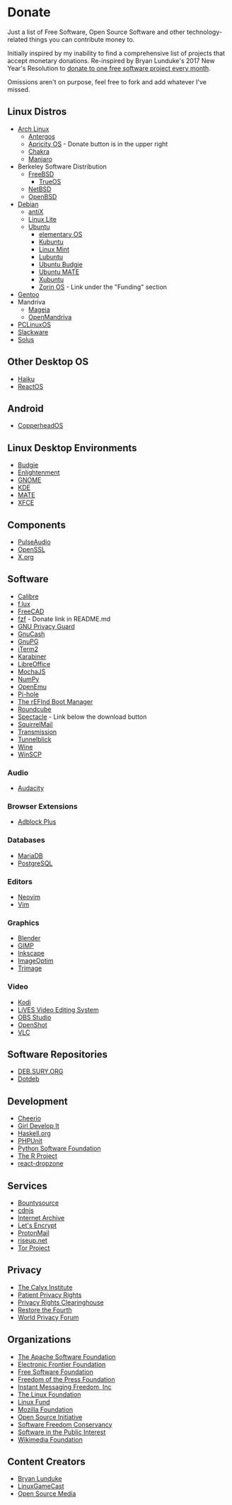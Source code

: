 # Donate

Just a list of Free Software, Open Source Software and other technology-related
things you can contribute money to.

Initially inspired by my inability to find a comprehensive list of projects that
accept monetary donations. Re-inspired by Bryan Lunduke's 2017 New Year's
Resolution to [donate to one free software project every month][resolution].

Omissions aren't on purpose, feel free to fork and add whatever I've missed.

[resolution]: http://www.networkworld.com/article/3160174/linux/new-years-resolution-donate-to-1-free-software-project-every-month.html

## Linux Distros

* [Arch Linux](https://www.archlinux.org/donate/)
  * [Antergos](https://antergos.com/donate/)
  * [Apricity OS](https://apricityos.com/) - Donate button is in the upper right
  * [Chakra](https://chakralinux.org/?donate)
  * [Manjaro](https://manjaro.github.io/donate/)
* Berkeley Software Distribution
  * [FreeBSD](https://www.freebsdfoundation.org/donate/)
    * [TrueOS](https://www.trueos.org/sponsor/)
  * [NetBSD](https://www.netbsd.org/donations/#how-to-donate)
  * [OpenBSD](https://www.openbsd.org/donations.html)
* [Debian](https://www.debian.org/donations)
  * [antiX](https://mxlinux.org/donate#Funds)
  * [Linux Lite](https://www.linuxliteos.com/donate.html)
  * [Ubuntu](https://www.ubuntu.com/download/desktop/contribute)
    * [elementary OS](https://elementary.io/get-involved)
    * [Kubuntu](https://www.kubuntu.org/contribute-to-kubuntu/)
    * [Linux Mint](https://linuxmint.com/donors.php)
    * [Lubuntu](http://lubuntu.me/donate/)
    * [Ubuntu Budgie](https://budgie-remix.org/support-us/)
    * [Ubuntu MATE](https://ubuntu-mate.org/donate/)
    * [Xubuntu](https://xubuntu.org/donations/)
    * [Zorin OS](https://zorinos.com/about/) - Link under the "Funding" section
* [Gentoo](https://www.gentoo.org/donate/)
* Mandriva
  * [Mageia](http://www.mageia.org/en/donate/)
  * [OpenMandriva](https://www.openmandriva.org/donate)
* [PCLinuxOS](http://www.pclinuxos.com/donations/)
* [Slackware](https://store.slackware.com/cgi-bin/store/slackdonation)
* [Solus](https://solus-project.com/support/)

## Other Desktop OS

* [Haiku](https://www.haiku-inc.org/donate/)
* [ReactOS](https://www.reactos.org/donating)

## Android

* [CopperheadOS](https://copperhead.co/android/donate)

## Linux Desktop Environments

* [Budgie](https://solus-project.com/support/)
* [Enlightenment](https://www.enlightenment.org/contribute)
* [GNOME](https://www.gnome.org/friends/)
* [KDE](https://www.kde.org/community/donations/index.php#money)
* [MATE](https://mate-desktop.org/donate/)
* [XFCE](https://www.bountysource.com/teams/xfce)

## Components

* [PulseAudio](https://www.patreon.com/tanuk)
* [OpenSSL](https://www.openssl.org/support/donations.html)
* [X.org](https://www.x.org/wiki/SponsorshipPage/)

## Software

* [Calibre](https://calibre-ebook.com/donate)
* [f.lux](https://justgetflux.com/promo/paypal.html)
* [FreeCAD](https://freecadweb.org/wiki/Donate)
* [fzf](https://github.com/junegunn/fzf) - Donate link in README.md
* [GNU Privacy Guard](https://gpgtools.org/donate.html)
* [GnuCash](https://www.gnucash.org/donate.phtml)
* [GnuPG](https://gnupg.org/donate/index.html)
* [iTerm2](https://iterm2.com/donate.html)
* [Karabiner](https://pqrs.org/osx/karabiner/pricing.html.en)
* [LibreOffice](https://www.libreoffice.org/donate/)
* [MochaJS](https://opencollective.com/mochajs#support)
* [NumPy](https://www.flipcause.com/secure/cause_pdetails/MzUwMQ==)
* [OpenEmu](http://openemu.org/donate/)
* [Pi-hole](https://pi-hole.net/donate/?v=7516fd43adaa)
* [The rEFInd Boot Manager](http://www.rodsbooks.com/refind/todo.html)
* [Roundcube](https://roundcube.net/contribute/)
* [Spectacle](https://www.spectacleapp.com/) - Link below the download button
* [SquirrelMail](https://squirrelmail.org/donations.php)
* [Transmission](https://transmissionbt.com/donate/)
* [Tunnelblick](https://www.tunnelblick.net/donate.html)
* [Wine](https://www.winehq.org/donate)
* [WinSCP](https://winscp.net/eng/donate.php)

### Audio

* [Audacity](http://www.audacityteam.org/donate/)

### Browser Extensions

* [Adblock Plus](https://adblockplus.org/en/contribute#donate)

### Databases

* [MariaDB](https://mariadb.org/donate/)
* [PostgreSQL](https://www.postgresql.org/about/donate_pg_org/)

### Editors

* [Neovim](https://salt.bountysource.com/teams/neovim)
* [Vim](http://www.vim.org/sponsor/)

### Graphics

* [Blender](https://www.blender.org/foundation/donation-payment/)
* [GIMP](https://www.gimp.org/donating/#donate-to-the-project)
* [Inkscape](https://inkscape.org/en/support-us/donate/)
* [ImageOptim](https://imageoptim.com/donate.html)
* [Trimage](https://pledgie.com/campaigns/9607/pledge/confirm)

### Video

* [Kodi](https://kodi.tv/contribute/donate/)
* [LiVES Video Editing System](http://lives-video.com/index.php?do=donate)
* [OBS Studio](https://obsproject.com/donate)
* [OpenShot](https://www.patreon.com/openshot)
* [VLC](https://www.videolan.org/contribute.html#money)

## Software Repositories

* [DEB.SURY.ORG](https://deb.sury.org/#donate)
* [Dotdeb](https://www.dotdeb.org/donate/)

## Development

* [Cheerio](https://opencollective.com/cheerio)
* [Girl Develop It](https://www.girldevelopit.com/donate)
* [Haskell.org](https://wiki.haskell.org/Donate_to_Haskell.org)
* [PHPUnit](https://phpunit.de/donate.html)
* [Python Software Foundation](https://www.python.org/psf/donations/)
* [The R Project](https://www.r-project.org/foundation/donations.html)
* [react-dropzone](https://opencollective.com/react-dropzone#support)

## Services

* [Bountysource](https://salt.bountysource.com/teams/bountysource)
* [cdnjs](https://www.bountysource.com/teams/cdnjs)
* [Internet Archive](https://archive.org/donate/)
* [Let's Encrypt](https://letsencrypt.org/donate/)
* [ProtonMail](https://protonmail.com/donate)
* [riseup.net](https://riseup.net/en/donate)
* [Tor Project](https://donate.torproject.org/)

## Privacy

* [The Calyx Institute](https://www.calyxinstitute.org/civicrm/contribute/transact?reset=1&id=19)
* [Patient Privacy Rights](https://patientprivacyrights.org/?page_id=8067)
* [Privacy Rights Clearinghouse](https://privacyrights.networkforgood.com/)
* [Restore the Fourth](https://restorethe4th.com/donate-now/)
* [World Privacy Forum](https://www.worldprivacyforum.org/donate/)

## Organizations

* [The Apache Software Foundation](https://www.apache.org/foundation/contributing.html)
* [Electronic Frontier Foundation](https://supporters.eff.org/donate/button)
* [Free Software Foundation](https://www.fsf.org/associate/)
* [Freedom of the Press Foundation](https://freedom.press/)
* [Instant Messaging Freedom, Inc](https://imfreedom.org/donate.php)
* [The Linux Foundation](https://www.linuxfoundation.org/about/linux-donate)
* [Linux Fund](http://www.linuxfund.org/donate/)
* [Mozilla Foundation](https://donate.mozilla.org/en-US/)
* [Open Source Initiative](https://opensource.org/civicrm/contribute/transact?reset=1&id=2)
* [Software Freedom Conservancy](https://sfconservancy.org/supporter/)
* [Software in the Public Interest](http://spi-inc.org/donations/)
* [Wikimedia Foundation](https://donate.wikimedia.org/)

## Content Creators

* [Bryan Lunduke](https://www.patreon.com/bryanlunduke)
* [LinuxGameCast](https://www.patreon.com/linuxgamecast)
* [Open Source Media](https://www.patreon.com/radioopensource)
